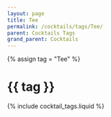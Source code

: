 ```yaml
---
layout: page
title: Tee
permalink: /cocktails/tags/Tee/
parent: Cocktails Tags
grand_parent: Cocktails
---
```

{% assign tag = "Tee" %}
# {{ tag }}
{% include cocktail_tags.liquid %}